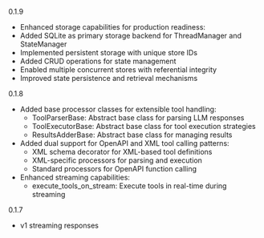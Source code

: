 0.1.9
- Enhanced storage capabilities for production readiness:
- Added SQLite as primary storage backend for ThreadManager and StateManager
- Implemented persistent storage with unique store IDs
- Added CRUD operations for state management
- Enabled multiple concurrent stores with referential integrity
- Improved state persistence and retrieval mechanisms

0.1.8
- Added base processor classes for extensible tool handling:
  - ToolParserBase: Abstract base class for parsing LLM responses
  - ToolExecutorBase: Abstract base class for tool execution strategies
  - ResultsAdderBase: Abstract base class for managing results
- Added dual support for OpenAPI and XML tool calling patterns:
  - XML schema decorator for XML-based tool definitions
  - XML-specific processors for parsing and execution
  - Standard processors for OpenAPI function calling
- Enhanced streaming capabilities:
  - execute_tools_on_stream: Execute tools in real-time during streaming

0.1.7
- v1 streaming responses
